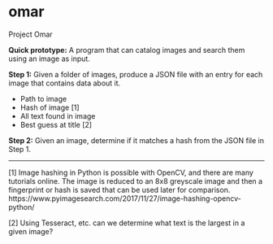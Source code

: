 # omar

Project Omar

**Quick prototype:**
A program that can catalog images and search them using an image as input.

**Step 1:** 
Given a folder of images, produce a JSON file with an entry for each image that contains data about it.
* Path to image
* Hash of image [1]
* All text found in image
* Best guess at title [2]

**Step 2:** 
Given an image, determine if it matches a hash from the JSON file in Step 1.

<hr>
[1] Image hashing in Python is possible with OpenCV, and there are many tutorials online. The image is reduced to an 8x8 greyscale image and then a fingerprint or hash is saved that can be used later for comparison.
https://www.pyimagesearch.com/2017/11/27/image-hashing-opencv-python/

[2] Using Tesseract, etc. can we determine what text is the largest in a given image?
